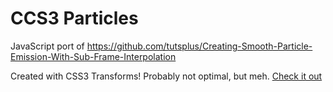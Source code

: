 CCS3 Particles
==============

JavaScript port of https://github.com/tutsplus/Creating-Smooth-Particle-Emission-With-Sub-Frame-Interpolation

Created with CSS3 Transforms! Probably not optimal, but meh. [Check it out](http://callmehiphop.github.io/css3-particles)